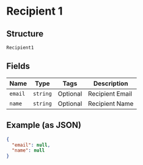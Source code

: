 
# Recipient 1

## Structure

`Recipient1`

## Fields

| Name | Type | Tags | Description |
|  --- | --- | --- | --- |
| `email` | `string` | Optional | Recipient Email |
| `name` | `string` | Optional | Recipient Name |

## Example (as JSON)

```json
{
  "email": null,
  "name": null
}
```

